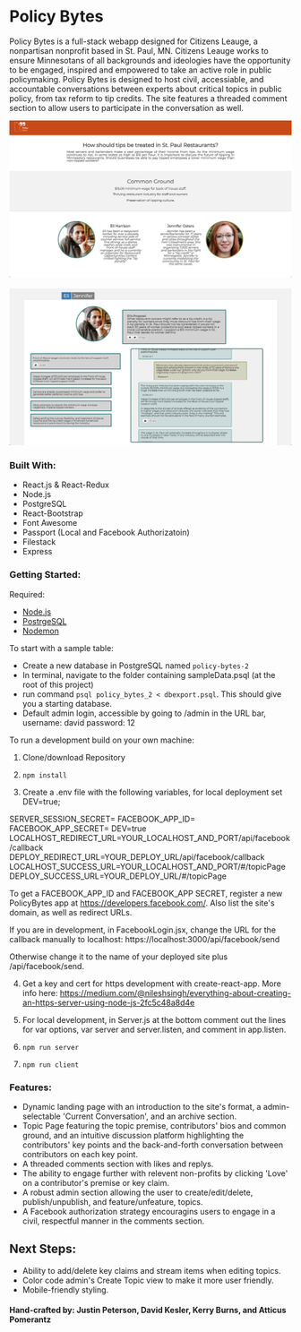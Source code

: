 # Policy Bytes

Policy Bytes is a full-stack webapp designed for Citizens Leauge, a nonpartisan nonprofit based in St. Paul, MN. Citizens Leauge works to ensure Minnesotans of all backgrounds and ideologies have the opportunity to be engaged, inspired and empowered to take an active role in public policymaking. Policy Bytes is designed to host civil, accessiable, and accountable conversations between experts about critical topics in public policy, from tax reform to tip credits. The site features a threaded comment section to allow users to participate in the conversation as well. 


<img src="documentation/images/policyBytes_screen1.png" width="750"/>
<br>
<br>
<img src="documentation/images/policyBytes_screen2.png" width="750"/>

### Built With: 
- React.js & React-Redux
- Node.js
- PostgreSQL
- React-Bootstrap
- Font Awesome
- Passport (Local and Facebook Authorizatoin)
- Filestack
- Express

### Getting Started: 

Required: 
- [Node.js](https://nodejs.org/en/)
- [PostrgeSQL](https://www.postgresql.org/)
- [Nodemon](https://nodemon.io/)

To start with a sample table: <br>
- Create a new database in PostgreSQL named `policy-bytes-2`
- In terminal, navigate to the folder containing sampleData.psql (at the root of this project)
- run command `psql policy_bytes_2 < dbexport.psql`. This should give you a starting database. 
- Default admin login, accessible by going to /admin in the URL bar, username: david password: 12

To run a development build on your own machine: 

1) Clone/download Repository
2) `npm install`

3) Create a .env file with the following variables, for local deployment set DEV=true;

SERVER_SESSION_SECRET=
FACEBOOK_APP_ID=
FACEBOOK_APP_SECRET=
DEV=true
LOCALHOST_REDIRECT_URL=YOUR_LOCALHOST_AND_PORT/api/facebook/callback
DEPLOY_REDIRECT_URL=YOUR_DEPLOY_URL/api/facebook/callback
LOCALHOST_SUCCESS_URL=YOUR_LOCALHOST_AND_PORT/#/topicPage
DEPLOY_SUCCESS_URL=YOUR_DEPLOY_URL/#/topicPage

To get a FACEBOOK_APP_ID and FACEBOOK_APP SECRET, register a new PolicyBytes app at https://developers.facebook.com/. Also list the site's domain, as well as redirect URLs.

If you are in development, in FacebookLogin.jsx, change the URL for the callback manually to localhost:
https://localhost:3000/api/facebook/send

Otherwise change it to the name of your deployed site plus /api/facebook/send.

4) Get a key and cert for https development with create-react-app. More info here: https://medium.com/@nileshsingh/everything-about-creating-an-https-server-using-node-js-2fc5c48a8d4e

5) For local development, in Server.js at the bottom comment out the lines for var options, var server and server.listen, and comment in app.listen.

6) `npm run server`
7) `npm run client` 



### Features: 
- Dynamic landing page with an introduction to the site's format, a admin-selectable 'Current Conversation', and an archive section. 
- Topic Page featuring the topic premise, contributors' bios and common ground, and an intuitive discussion platform highlighting the contributors' key points and the back-and-forth conversation between contributors on each key point. 
- A threaded comments section with likes and replys.
- The ability to engage further with relevent non-profits by clicking 'Love' on a contributor's premise or key claim. 
- A robust admin section allowing the user to create/edit/delete, publish/unpublish, and feature/unfeature, topics. 
- A Facebook authorization strategy encouragins users to engage in a civil, respectful manner in the comments section.

## Next Steps: 
- Ability to add/delete key claims and stream items when editing topics. 
- Color code admin's Create Topic view to make it more user friendly. 
- Mobile-friendly styling. 

#### Hand-crafted by: Justin Peterson, David Kesler, Kerry Burns, and Atticus Pomerantz